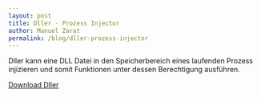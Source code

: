 ```yaml
---
layout: post
title: Dller - Prozess Injector
author: Manuel Zarat
permalink: /blog/dller-prozess-injector
---
```


Dller kann eine DLL Datei in den Speicherbereich eines laufenden Prozess injizieren und somit Funktionen unter dessen Berechtigung ausführen.

[Download Dller](https://github.com/zarat/Dller)
